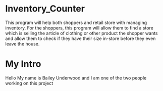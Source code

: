 # Inventory_Counter
This program will help both shoppers and retail store with managing inventory. For the shoppers, this program will allow them to find a store which is selling the article of clothing or other product the shopper wants and allow them to check if they have their size in-store before they even leave the house.
# My Intro
Hello My name is Bailey Underwood and I am one of the two people working on this project
